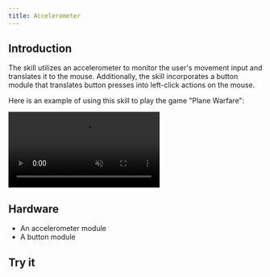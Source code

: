 ```yaml
---
title: Accelerometer
---
```

## Introduction

The skill utilizes an accelerometer to monitor the user's movement input and translates it to the mouse. Additionally, the skill incorporates a button module that translates button presses into left-click actions on the mouse. 

Here is an example of using this skill to play the game "Plane Warfare":

<video loop muted preload="auto" autoPlay width={400}><source src="../../../img/aircraftWar.mp4" type="video/mp4"/></video>

## Hardware

- An accelerometer module
- A button module

## Try it

```devs

```
